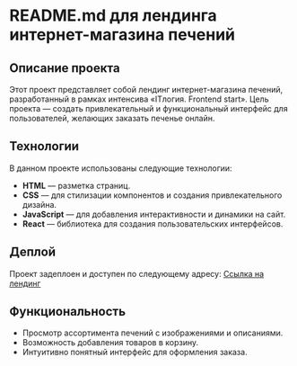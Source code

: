 # README.md для лендинга интернет-магазина печений

## Описание проекта

Этот проект представляет собой лендинг интернет-магазина печений, разработанный в рамках интенсива «ITлогия. Frontend start». Цель проекта — создать привлекательный и функциональный интерфейс для пользователей, желающих заказать печенье онлайн.

## Технологии

В данном проекте использованы следующие технологии:

- **HTML** — разметка страниц.
- **CSS** — для стилизации компонентов и создания привлекательного дизайна.
- **JavaScript** — для добавления интерактивности и динамики на сайт.
- **React** — библиотека для создания пользовательских интерфейсов.

## Деплой

Проект задеплоен и доступен по следующему адресу: [Ссылка на лендинг](tominvadim.github.io/cookies/) 
## Функциональность

- Просмотр ассортимента печений с изображениями и описаниями.
- Возможность добавления товаров в корзину.
- Интуитивно понятный интерфейс для оформления заказа.
